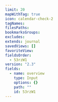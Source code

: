 ```yaml
---
limit: 20
mapWithTag: true
icon: calendar-check-2
tagNames: 
filesPaths: 
bookmarksGroups: 
excludes: 
extends: journal
savedViews: []
favoriteView: 
fieldsOrder:
  - 53rzW1
version: "2.3"
fields:
  - name: overview
    type: Input
    options: {}
    path: ""
    id: 53rzW1
---
```

